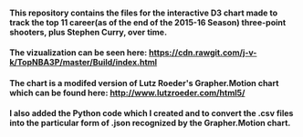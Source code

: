 #### This repository contains the files for the interactive D3 chart made to track the top 11 career(as of the end of the 2015-16 Season) three-point shooters, plus Stephen Curry, over time.

#### The vizualization can be seen here: https://cdn.rawgit.com/j-v-k/TopNBA3P/master/Build/index.html
 
####  The chart is a modifed version of Lutz Roeder's Grapher.Motion chart which can be found here: http://www.lutzroeder.com/html5/

#### I also added the Python code which I created and to convert the .csv files into the particular form of .json recognized by the Grapher.Motion chart. 

